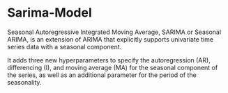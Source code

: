 # Sarima-Model
Seasonal Autoregressive Integrated Moving Average, SARIMA or Seasonal ARIMA, is an extension of ARIMA that explicitly supports univariate time series data with a seasonal component.

It adds three new hyperparameters to specify the autoregression (AR), differencing (I), and moving average (MA) for the seasonal component of the series, as well as an additional parameter for the period of the seasonality.
